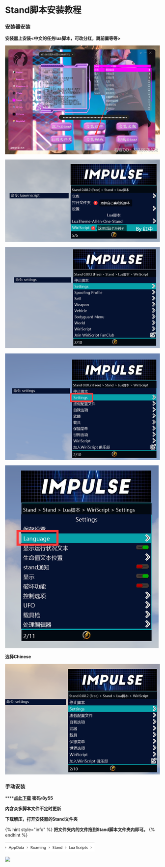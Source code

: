# Stand脚本安装教程

### 安装器安装

**安装器上安装<中文的任务lua脚本，可改分红，跳前置等等>**

![](<../../.gitbook/assets/image (53) (1) (1).png>)

****![](<../../.gitbook/assets/image (29) (1) (1).png>)****

****![](<../../.gitbook/assets/image (55).png>)****

****![](<../../.gitbook/assets/image (49) (1).png>)****

****![](<../../.gitbook/assets/image (44) (1).png>)****

**选择Chinese**

****![](<../../.gitbook/assets/image (21) (1).png>)****

### 手动安装

****[**点此下载**](https://ruohandocs.lanzouq.com/b036zbyid)     **密码:8y55**

**内含众多脚本文件不定时更新**

**下载解压，打开安装器的Stand文件夹**

{% hint style="info" %}
**把文件夹内的文件拖到Stand脚本文件夹内即可。**
{% endhint %}

****![](<../../.gitbook/assets/image (9) (1).png>)****

****![](../../.gitbook/assets/b84383b8386c221fd3cc4be71db43beb\_spaces%2F7YXEHggLzaiKwZjRSOD4%2Fuploads%2Fc0kStYf4qsDDdlscZvva%2F8\_alt=media\&token=488fc780-3697-421c-a7af-2093e5bbfb9d.png)****
